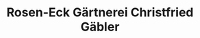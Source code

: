 ---
title: "Rosen-Eck Gärtnerei Christfried Gäbler"
url: /dresden/rosen-eck-gaertnerei-christfried-gaebler/
shop: Blumen
---